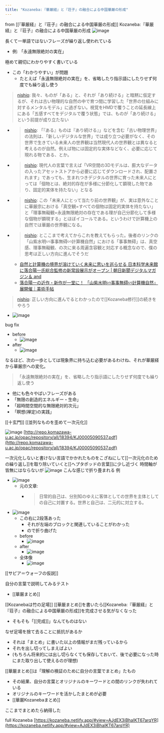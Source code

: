 ```yaml
---
title: "Kozaneba:『華厳経』と『荘子』の融合による中国華厳の形成"
---
```


from [[『華厳経』と『荘子』の融合による中国華厳の形成]]
Kozaneba:『華厳経』と『荘子』の融合による中国華厳の形成
![image](https://gyazo.com/ddc91e6448121794e81d5d84d9a73575/thumb/1000)

長くて一単語ではないフレーズが繰り返し使われている
- 例: 「永遠無限絶対の実在」

極めて親切にわかりやすく書いている
- この「わかりやすい」が問題
    - たとえば「永遠無限絶対の実在」を、省略したり指示語にしたりせず何度でも繰り返し使う

> [nishio](https://twitter.com/nishio/status/1472065599740473348): 我々、ものが「ある」と、それが「あり続ける」と暗黙に仮定するが、それは古い物理的な自然の中で育つ間に学習した「世界の仕組みに対するメンタルモデル」に過ぎない。視覚をHMDで覆うことの延長線上にある「五感すべてをデジタルで覆う状態」では、ものが「あり続ける」という前提が成り立たない
- > [nishio](https://twitter.com/nishio/status/1472066708378910721): 「『ある』ものは『あり続ける』」などを含む「古い物理世界」の法則は、「新しいデジタルな世界」では成り立つ必要がなく、その世界で生きている未来人の世界観は当然現代人の世界観とは異なると考えるのが自然。例えば物には固定的な実体などなく、必要に応じて現れる物である、とか。
- > [nishio](https://twitter.com/nishio/status/1472068165199069186): 現代人の言葉で言えば「VR空間の3Dモデルは、膨大なデータの入ったアセットストアから必要に応じてダウンロードされ、配置されます」であっても、生まれつきデジタルの世界に育った未来人にとっては「個物とは、絶対的存在が多様に分節化して顕現した物であり、固定的実体を持たない」となる
- > [nishio](https://twitter.com/nishio/status/1472069730295238662): この「未来人にとって当たり前の世界観」が、実は意外なことに華厳宗における「真空観=すべての個物は固定的実体を持たない」と「理事無礙観=永遠無限絶対の存在である理が自己分節化して多様な個物が顕現する」とほぼイコールである。というわけで計算機上の自然では華厳の世界観になる。
- > [nishio](https://twitter.com/nishio/status/1472071399485636608): とここまで考えてからこれを教えてもらった。後者のリンクの「山紫水明∽事事無碍∽計算機自然」における「事事無碍」は、真空感、理事無礙観、の次に来る周遍含容観と対応する概念なので、僕の思考は正しい方向に進んでそうだ
    - [自然と計算機の境界が溶けていく未来に思いを巡らせる 日本科学未来館に落合陽一氏総合監修の新常設展示がオープン | 朝日新聞デジタルマガジン＆ and](https://www.asahi.com/and/article/20191204/7900625/)
    - [落合陽一の近作・新作が一堂に！ 「山紫水明∽事事無碍∽計算機自然」展開催｜美術手帖](https://bijutsutecho.com/magazine/news/exhibition/13512)

> [nishio](https://twitter.com/nishio/status/1472076008216236032): 正しい方向に進んでるとわかったので[[Kozaneba修行]]の続きをやろう
- ![image](https://gyazo.com/1d48ad63f05c7b301a7a914b720d5f51/thumb/1000)

bug fix
- before
    - ![image](https://gyazo.com/1f5cc0c1c1cf04aa3e7cfeb5d555dc65/thumb/1000)
- after
    - ![image](https://gyazo.com/f3de7b665e564b2e141318085d9c89a2/thumb/1000)

なるほど、次の一歩としては現象界に持ち込む必要があるわけね、それが華厳経から華厳宗への変化。

> 「永遠無限絶対の実在」を、省略したり指示語にしたりせず何度でも繰り返し使う
- 他にも色々やばいフレーズがある
- 「無限の創造的エネルギー・生命」
- 「超時間空間的な無限絶対的次元」
- 「瞑想(禅定)の実践」

[[十玄門]]
[[並列なものを歪めて一次元化]]

![image](https://gyazo.com/8629e43bd2cfa4e02c7fd1a2c2e674ce/thumb/1000)
[http://repo.komazawa-u.ac.jp/opac/repository/all/18394/KJ00005090537.pdf](http://repo.komazawa-u.ac.jp/opac/repository/all/18394/KJ00005090537.pdf)

一次元化しないと書けない言語でかかれたものをこざねにして[[一次元化のための繰り返し]]を取り除いていくと[[ヘプタポッドの言葉]]に少し近づく
時間軸が皆無にはならないが
![image](https://gyazo.com/410483964aeb1db00e00865bfc9f0aac/thumb/1000)
こんな感じで折り畳まれる
例
- ![image](https://gyazo.com/b67589a27283df2598c2da2a3551f52c/thumb/1000)
    - 元の文章:
        - > 日常的自己は、分別知のゆえに客体としての世界を主体としての自己に対置する。世界と自己は、二元的に対立する。
- ![image](https://gyazo.com/c80e4288b60aa8738456799d1dbe5cad/thumb/1000)
    - この右に2段落あった
        - それが左端のブロックと関連していることがわかった
        - ので折り曲げた
    - before
        - ![image](https://gyazo.com/d3670acb7b504dc597605d9b370416fe/thumb/1000)
    - after
        - ![image](https://gyazo.com/beac5c9a5ede6cedd696c97e6409d958/thumb/1000)
    - 全体像
        - ![image](https://gyazo.com/5eee75b0c3671df8d0c9b0f7df549ff2/thumb/1000)

[[サピア＝ウォーフの仮説]]

自分の言葉で説明してみるテスト
- [[華厳まとめ]]

[[Kozanebaは竹の足場]]
[[華厳まとめ]]を書いたら[[Kozaneba:『華厳経』と『荘子』の融合による中国華厳の形成]]を完成させる気がなくなった
- そもそも「[[完成]]」なんてものはない

なぜ足場を捨て去ることに抵抗があるか
- それは「まとめ」に書いた以上の情報がまだ残っているから
- それを出し切ってしまえばよい
- (もちろん将来的には出し切らなくても保存しておいて、後で必要になった時にまた取り出して使えるのが理想)

[[華厳まとめ]]は「理解の検証のために自分の言葉でまとめ」たもの
- その結果、自分の言葉とオリジナルのキーワードとの間のリンクが失われている
- オリジナルのキーワードを活かしたまとめが必要
- [[華厳Kozanebaまとめ]]

ここまでまとめたら納得した

full Kozaneba
[https://kozaneba.netlify.app/#view=AJdEX3iBhaIKT67arqYR](https://kozaneba.netlify.app/#view=AJdEX3iBhaIKT67arqYR)
